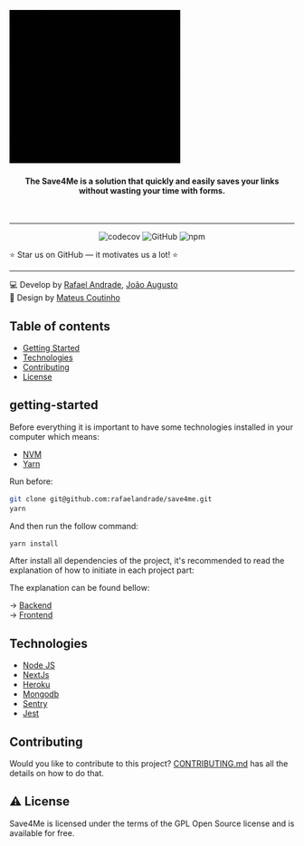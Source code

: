 ![Demo](.github/img/save4me-logo.gif)
<br>

<h4 align="center"> The Save4Me is a solution that quickly and easily saves your links without wasting your time with forms. </h4>

<br>

----

<p align="center">
  <img alt="codecov" src="https://codecov.io/gh/rafaelandrade/save4me/branch/main/graph/badge.svg?token=WFGEIGADXT">
  <img alt="GitHub" src="https://img.shields.io/github/license/easybase/easybase-react">
  <img alt="npm" src="https://img.shields.io/badge/npm-v16.14.0-brightgreen">
</p>

<p>⭐ Star us on GitHub — it motivates us a lot! ⭐</p>

----

💻 Develop by [Rafael Andrade](https://github.com/rafaelandrade), [João Augusto](https://github.com/Joao208)
<br>
🎨 Design by [Mateus Coutinho](https://www.linkedin.com/in/coutinhomm/)

## Table of contents

- [Getting Started](#getting-started)
- [Technologies](#technologies)
- [Contributing](#contributing)
- [License](#license)
## getting-started

Before everything it is important to have some technologies installed in your computer which means:

- [NVM](https://github.com/nvm-sh/nvm)
- [Yarn](https://classic.yarnpkg.com/lang/en/docs/install/)

Run before:

```bash
git clone git@github.com:rafaelandrade/save4me.git
yarn
```

And then run the follow command:

```bash
yarn install
```

After install all dependencies of the project, it's recommended to read the explanation of how
to initiate in each project part:

The explanation can be found bellow:

-> [Backend](./backend/README.md)
<br>
-> [Frontend](./frontend/README.md)


## Technologies

- [Node JS](https://nodejs.org/en/)
- [NextJs](https://nextjs.org)
- [Heroku](https://devcenter.heroku.com/categories/reference)
- [Mongodb](https://www.mongodb.com/)
- [Sentry](https://sentry.io/)
- [Jest](https://jestjs.io/)

## Contributing

Would you like to contribute to this project? [CONTRIBUTING.md](CONTRIBUTING.md) has all the details on how to do that.

## ⚠️ License

Save4Me is licensed under the terms of the GPL Open Source license and is available for free.